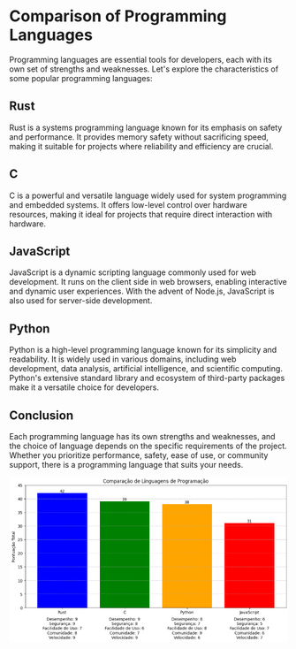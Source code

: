<body>
    <h1>Comparison of Programming Languages</h1>

<p>Programming languages are essential tools for developers, each with its own set of strengths and weaknesses. Let's explore the characteristics of some popular programming languages:</p>

<h2>Rust</h2>
    <p>Rust is a systems programming language known for its emphasis on safety and performance. It provides memory safety without sacrificing speed, making it suitable for projects where reliability and efficiency are crucial.</p>
    <h2>C</h2>
    <p>C is a powerful and versatile language widely used for system programming and embedded systems. It offers low-level control over hardware resources, making it ideal for projects that require direct interaction with hardware.</p>
    <h2>JavaScript</h2>
    <p>JavaScript is a dynamic scripting language commonly used for web development. It runs on the client side in web browsers, enabling interactive and dynamic user experiences. With the advent of Node.js, JavaScript is also used for server-side development.</p>
    <h2>Python</h2>
    <p>Python is a high-level programming language known for its simplicity and readability. It is widely used in various domains, including web development, data analysis, artificial intelligence, and scientific computing. Python's extensive standard library and ecosystem of third-party packages make it a versatile choice for developers.</p>
    <h2>Conclusion</h2>
    <p>Each programming language has its own strengths and weaknesses, and the choice of language depends on the specific requirements of the project. Whether you prioritize performance, safety, ease of use, or community support, there is a programming language that suits your needs.</p>


    
 <img src="https://github.com/Luann8/Language-Battle-Rust-vs-C-vs-JavaScript-vs-Python/blob/main/Captura%20de%20tela%202024-02-21%20125631.png?raw=true" alt="Description of the image">
</body>
